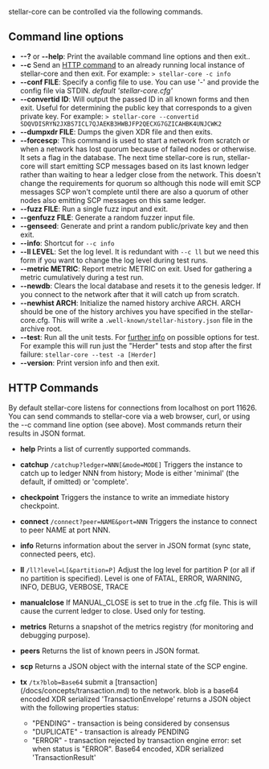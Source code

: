 stellar-core can be controlled via the following commands.

## Command line options
* **--?** or **--help**: Print the available command line options and then exit..
* **--c** Send an [HTTP command](#HTTP-Commands) to an already running local instance of stellar-core and then exit. For example: `> stellar-core -c info`
* **--conf FILE**: Specify a config file to use. You can use '-' and provide the config file via STDIN. *default 'stellar-core.cfg'*
* **--convertid ID**: Will output the passed ID in all known forms and then exit. Useful for determining the public key that corresponds to a given private key. For example:
`> stellar-core --convertid SDQVDISRYN2JXBS7ICL7QJAEKB3HWBJFP2QECXG7GZICAHBK4UNJCWK2`
* **--dumpxdr FILE**:  Dumps the given XDR file and then exits.
* **--forcescp**: This command is used to start a network from scratch or when a network has lost quorum because of failed nodes or otherwise. It sets a flag in the database. The next time stellar-core is run, stellar-core will start emitting SCP messages based on its last known ledger rather than waiting to hear a ledger close from the network. This doesn't change the requirements for quorum so although this node will emit SCP messages SCP won't complete until there are also a quorum of other nodes also emitting SCP messages on this same ledger.
* **--fuzz FILE**: Run a single fuzz input and exit.
* **--genfuzz FILE**:  Generate a random fuzzer input file.
* **--genseed**: Generate and print a random public/private key and then exit.
* **--info**: Shortcut for `--c info`
* **--ll LEVEL**: Set the log level. It is redundant with `--c ll` but we need this form if you want to change the log level during test runs.
* **--metric METRIC**: Report metric METRIC on exit. Used for gathering a metric cumulatively during a test run.
* **--newdb**: Clears the local database and resets it to the genesis ledger. If you connect to the network after that it will catch up from scratch. 
* **--newhist ARCH**:  Initialize the named history archive ARCH. ARCH should be one of the history archives you have specified in the stellar-core.cfg. This will write a `.well-known/stellar-history.json` file in the archive root.
* **--test**: Run all the unit tests. For [further info](https://github.com/philsquared/Catch/blob/master/docs/command-line.md) on possible options for test. For example this will run just the "Herder" tests and stop after the first failure: `stellar-core --test -a [Herder]` 
* **--version**: Print version info and then exit.


## HTTP Commands
By default stellar-core listens for connections from localhost on port 11626. 
You can send commands to stellar-core via a web browser, curl, or using the --c 
command line option (see above). Most commands return their results in JSON format.

* **help**
  Prints a list of currently supported commands.

* **catchup** 
  `/catchup?ledger=NNN[&mode=MODE]`
  Triggers the instance to catch up to ledger NNN from history;
  Mode is either 'minimal' (the default, if omitted) or 'complete'.

* **checkpoint**
  Triggers the instance to write an immediate history checkpoint.

* **connect**
  `/connect?peer=NAME&port=NNN`
  Triggers the instance to connect to peer NAME at port NNN.

* **info**
  Returns information about the server in JSON format (sync
  state, connected peers, etc).

* **ll**
 `/ll?level=L[&partition=P]`
  Adjust the log level for partition P (or all if no partition is specified).
  Level is one of FATAL, ERROR, WARNING, INFO, DEBUG, VERBOSE, TRACE

* **manualclose**
  If MANUAL_CLOSE is set to true in the .cfg file. This is will cause the 
  current ledger to close. Used only for testing.

* **metrics**
 Returns a snapshot of the metrics registry (for monitoring and
debugging purpose).

* **peers**
  Returns the list of known peers in JSON format.

* **scp**
  Returns a JSON object with the internal state of the SCP engine.

* **tx**
  `/tx?blob=Base64`
  submit a [transaction] (/docs/concepts/transaction.md) to the network.
  blob is a base64 encoded XDR serialized 'TransactionEnvelope'
  returns a JSON object with the following properties
  status:
    * "PENDING" - transaction is being considered by consensus
    * "DUPLICATE" - transaction is already PENDING
    * "ERROR" - transaction rejected by transaction engine
        error: set when status is "ERROR".
            Base64 encoded, XDR serialized 'TransactionResult'